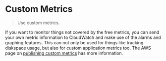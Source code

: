 # Custom Metrics

> Use custom metrics.

If you want to monitor things not covered by the free metrics, you can send your own metric information to CloudWatch and make use of the alarms and graphing features. This can not only be used for things like tracking diskspace usage, but also for custom application metrics too. The AWS page on [publishing custom metrics](https://docs.aws.amazon.com/AmazonCloudWatch/latest/monitoring/publishingMetrics.html) has more information.
